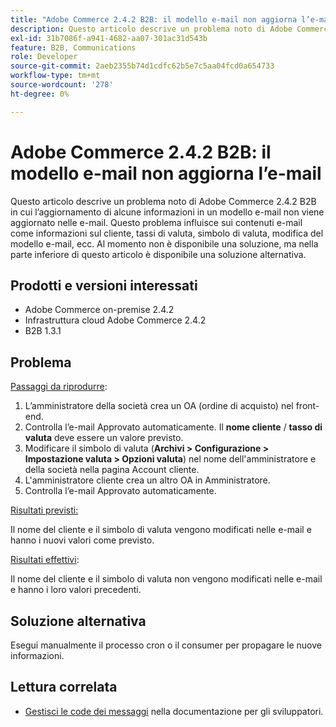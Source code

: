 ```yaml
---
title: "Adobe Commerce 2.4.2 B2B: il modello e-mail non aggiorna l’e-mail"
description: Questo articolo descrive un problema noto di Adobe Commerce 2.4.2 B2B in cui l’aggiornamento di alcune informazioni in un modello e-mail non viene aggiornato nelle e-mail. Questo problema influisce sui contenuti e-mail come informazioni sul cliente, tassi di valuta, simbolo di valuta, modifica del modello e-mail, ecc. Al momento non è disponibile una soluzione, ma nella parte inferiore di questo articolo è disponibile una soluzione alternativa.
exl-id: 31b7086f-a941-4682-aa07-301ac31d543b
feature: B2B, Communications
role: Developer
source-git-commit: 2aeb2355b74d1cdfc62b5e7c5aa04fcd0a654733
workflow-type: tm+mt
source-wordcount: '278'
ht-degree: 0%

---
```


# Adobe Commerce 2.4.2 B2B: il modello e-mail non aggiorna l’e-mail

Questo articolo descrive un problema noto di Adobe Commerce 2.4.2 B2B in cui l’aggiornamento di alcune informazioni in un modello e-mail non viene aggiornato nelle e-mail. Questo problema influisce sui contenuti e-mail come informazioni sul cliente, tassi di valuta, simbolo di valuta, modifica del modello e-mail, ecc. Al momento non è disponibile una soluzione, ma nella parte inferiore di questo articolo è disponibile una soluzione alternativa.

## Prodotti e versioni interessati

* Adobe Commerce on-premise 2.4.2
* Infrastruttura cloud Adobe Commerce 2.4.2
* B2B 1.3.1

## Problema

<u>Passaggi da riprodurre</u>:

1. L’amministratore della società crea un OA (ordine di acquisto) nel front-end.
1. Controlla l’e-mail Approvato automaticamente. Il **nome cliente** / **tasso di valuta** deve essere un valore previsto.
1. Modificare il simbolo di valuta (**Archivi > Configurazione > Impostazione valuta > Opzioni valuta**) nel nome dell&#39;amministratore e della società nella pagina Account cliente.
1. L&#39;amministratore cliente crea un altro OA in Amministratore.
1. Controlla l’e-mail Approvato automaticamente.

<u>Risultati previsti:</u>

Il nome del cliente e il simbolo di valuta vengono modificati nelle e-mail e hanno i nuovi valori come previsto.

<u>Risultati effettivi</u>:

Il nome del cliente e il simbolo di valuta non vengono modificati nelle e-mail e hanno i loro valori precedenti.

## Soluzione alternativa

Esegui manualmente il processo cron o il consumer per propagare le nuove informazioni.

## Lettura correlata

* [Gestisci le code dei messaggi](https://experienceleague.adobe.com/en/docs/commerce-operations/configuration-guide/message-queues/manage-message-queues) nella documentazione per gli sviluppatori.

